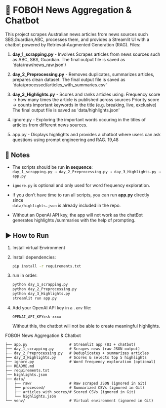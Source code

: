 # 📰 FOBOH News Aggregation & Chatbot

This project scrapes Australian news articles from news sources such SBS,Guardian,ABC, processes them, and provides a Streamlit UI with a chatbot powered by Retrieval-Augmented Generation (RAG). Files:

1. **day_1_scrapping.py** - Involves Scrapes articles from news sources such as ABC, SBS, Guardian. The final output file is saved as 'data/raw/news_raw.json'/

2. **day_2_Preprocessing.py** - Removes duplicates, summarizes articles, prepares clean dataset. The final output file is saved as 'data/processed/articles_with_summaries.csv'

3. **day_3_Highlights.py** - Scores and ranks articles using:
    Frequency score → how many times the article is published across sources
    Priority score → counts important keywords in the title (e.g. breaking, live, exclusive)
    The final output file is saved as 'data/highlights.json'

4. ignore.py - Exploring the important words occuring in the titles of articles from different news sources.

5. app.py - Displays highlights and provides a chatbot where users can ask questions using prompt engineering and RAG.
19,48


## 📝 Notes

- The scripts should be run **in sequence**:  
  `day_1_scrapping.py → day_2_Preprocessing.py → day_3_Highlights.py → app.py`

- `ignore.py` is optional and only used for word frequency exploration.

- If you don’t have time to run all scripts, you can run **app.py** directly since  
  `data/highlights.json` is already included in the repo.

- Without an OpenAI API key, the app will not work as the chatBot generates highlights
  /summaries with the help of prompting. 


## ▶️ How to Run
1. Install virtual Environment

2. Install dependencies:
   ```bash
   pip install -r requirements.txt
   ```

3. run in order:
    ```bash
    python day_1_scrapping.py
    python day_2_Preprocessing.py
    python day_3_Highlights.py
    streamlit run app.py
    ```
4. Add your OpenAI API key in a `.env` file:
   ```
   OPENAI_API_KEY=sk-xxxx
   ```
   Without this, the chatbot will not be able to create meaningful
   highlights.

FOBOH News Aggregation & Chatbot  
```
├── app.py                   # Streamlit app (UI + chatbot)
├── day_1_scrapping.py       # Scrapes news (raw JSON output)
├── day_2_Preprocessing.py   # Deduplicates + summarizes articles
├── day_3_Highlights.py      # Scores & selects top 5 highlights
├── ignore.py                # Word frequency exploration (optional)
├── README.md                
├── requirements.txt         
│── highlights.json 
├── data/
│   ├── raw/                 # Raw scraped JSON (ignored in Git)
│   ├── processed/           # Summarized CSVs (ignored in Git)
│   ├── articles_with_scores/# Scored CSVs (ignored in Git)
│   └── highlights.json      
└── venv/                    # Virtual environment (ignored in Git)
```